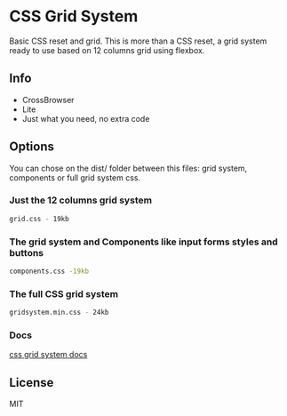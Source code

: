 # CSS Grid System

Basic CSS reset and grid.
This is more than a CSS reset, a grid system ready to use based on 12 columns grid using flexbox.

## Info

- CrossBrowser
- Lite
- Just what you need, no extra code

## Options

You can chose on the dist/ folder between this files:
grid system, components or full grid system css.

### Just the 12 columns grid system

```sh
grid.css - 19kb
```
### The grid system and Components like input forms styles and buttons
```sh
components.css -19kb
```
### The full CSS grid system
```sh
gridsystem.min.css - 24kb
```
### Docs
[css grid system docs](https://www.google.com)

License
----

MIT
